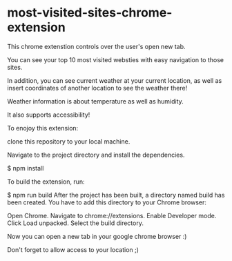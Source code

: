 # most-visited-sites-chrome-extension

This chrome extenstion controls over the user's open new tab.

You can see your top 10 most visited websties with easy navigation to those sites.

In addition, you can see current weather at your current location, as well as insert coordinates of another location to see the weather there!

Weather information is about temperature as well as humidity.

It also supports accessibility!

To enojoy this extension:

clone this repository to your local machine.

Navigate to the project directory and install the dependencies.

$ npm install

To build the extension, run:

$ npm run build
After the project has been built, a directory named build has been created. You have to add this directory to your Chrome browser:

Open Chrome.
Navigate to chrome://extensions.
Enable Developer mode.
Click Load unpacked.
Select the build directory.

Now you can open a new tab in your google chrome browser :)

Don't forget to allow access to your location ;)
